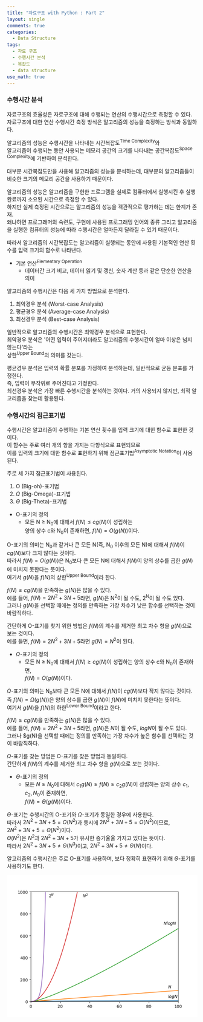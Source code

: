 ```yaml
---
title: "자료구조 with Python : Part 2"
layout: single
comments: true
categories:
  - Data Structure
tags:
  - 자료 구조
  - 수행시간 분석
  - 복잡도
  - data structure
use_math: true
---
```


### 수행시간 분석

자료구조의 효율성은 자료구조에 대해 수행되는 연산의 수행시간으로 측정할 수 있다.  
자료구조에 대한 연산 수행시간 측정 방식은 알고리즘의 성능을 측정하는 방식과 동일하다.  

알고리즘의 성능은 수행시간을 나타내는 시간복잡도<sup>Time Complexity</sup>와  
알고리즘이 수행되는 동안 사용되는 메모리 공간의 크기를 나타내는 공간복잡도<sup>Space Complexity</sup>에 기반하여 분석한다.

대부분 시간복잡도만을 사용해 알고리즘의 성능을 분석하는데, 대부분의 알고리즘들이 비슷한 크기의 메모리 공간을 사용하기 때문이다.

알고리즘의 성능은 알고리즘을 구현한 프로그램을 실제로 컴퓨터에서 실행시킨 후 실행 완료까지 소요된 시간으로 측정할 수 있다.  
하지만 실제 측정된 시간으로는 알고리즘의 성능을 객관적으로 평가하는 데는 한계가 존재.  
왜냐하면 프로그래머의 숙련도, 구현에 사용된 프로그래밍 언어의 종류 그리고 알고리즘을 실행한 컴퓨터의 성능에 따라 수행시간은 얼마든지 달라질 수 있기 때문이다.

따라서 알고리즘의 시간복잡도는 알고리즘이 실행되는 동안에 사용된 기본적인 연산 횟수를 입력 크기의 함수로 나타낸다.

* 기본 연산<sup>Elementary Operation</sup>
  - 데이터간 크기 비교, 데이터 읽기 및 갱신, 숫자 계산 등과 같은 단순한 연산을 의미

알고리즘의 수행시간은 다음 세 가지 방법으로 분석한다.

1. 최악경우 분석 (Worst-case Analysis)
2. 평균경우 분석 (Average-case Analysis)
3. 최선경우 분석 (Best-case Analysis)

일반적으로 알고리즘의 수행시간은 최악경우 분석으로 표현한다.  
최악경우 분석은 '어떤 입력이 주어지더라도 알고리즘의 수행시간이 얼마 이상은 넘지 않는다'라는  
상한<sup>Upper Bound</sup>의 의미를 갖는다.  

평균경우 분석은 입력의 확률 분포를 가정하여 분석하는데, 일반적으로 균등 분포를 가정한다.  
즉, 입력이 무작위로 주어진다고 가정한다.  
최선경우 분석은 가장 빠른 수행시간을 분석하는 것이다. 거의 사용되지 않지만, 최적 알고리즘을 찾는데 활용된다.


### 수행시간의 점근표기법

수행시간은 알고리즘이 수행하는 기본 연산 횟수를 입력 크기에 대힌 함수로 표현한 것이다.  
이 함수는 주로 여러 개의 항을 가지는 다항식으로 표현되므로  
이를 입력의 크기에 대한 함수로 표현하기 위해 점근표기법<sup>Asymptotic Notation</sup>이 사용된다.

주로 세 가지 점근표기법이 사용된다.

1. O (Big-oh)-표기법
2. $\Omega$ (Big-Omega)-표기법
3. $\Theta$ (Big-Theta)-표기법

* O-표기의 정의
  * 모든 N $\ge$ N<sub>0</sub>에 대해서 $f(N) \le cg(N)$이 성립하는  
    양의 상수 c와 N<sub>0</sub>이 존재하면, $f(N) = O(g(N))$이다.

O-표기의 의미는 N<sub>0</sub>과 같거나 큰 모든 N(즉, N<sub>0</sub> 이후의 모든 N)에 대해서
$f(N)$이 $cg(N)$보다 크지 않다는 것이다.  
따라서 $f(N) = O(g(N))$은 N<sub>0</sub>보다 큰 모든 N에 대해서 $f(N)$이 양의 상수를 곱한 $g(N)$에 미치지 못한다는 뜻이다.  
여기서 $g(N)$을 $f(N)$의 상한<sup>Upper Bound</sup>이라 한다.  

$f(N) \le cg(N)$을 만족하는 $g(N)$은 많을 수 있다.  
예를 들어, $f(N) = 2N^2 + 3N + 5$라면, $g(N)$은 N<sup>2</sup>이 될 수도, 2<sup>N</sup>이 될 수도 있다.  
그러나 $g(N)$을 선택할 때에는 정의를 만족하는 가장 차수가 낮은 함수를 선택하는 것이 바람직하다.  

간단하게 O-표기를 찾기 위한 방법은 $f(N)$의 계수를 제거한 최고 차수 항을 $g(N)$으로 보는 것이다.  
예를 들면, $f(N) = 2N^2 + 3N + 5$라면 $g(N) = N^2$이 된다.  


* $\Omega$-표기의 정의
  * 모든 N $\ge$ N<sub>0</sub>에 대해서 $f(N) \ge cg(N)$이 성립하는 양의 상수 c와 N<sub>0</sub>이 존재하면,  
  $f(N) = O(g(N))$이다.

$\Omega$-표기의 의미는 N<sub>0</sub>보다 큰 모든 N에 대해서 $f(N)$이 $cg(N)$보다 작지 않다는 것이다.  
즉 $f(N) = \Omega(g(N))$은 양의 상수를 곱한 $g(N)$이 $f(N)$에 미치지 못한다는 뜻이다.  
여기서 $g(N)$을 $f(N)$의 하한<sup>Lower Bound</sup>이라고 한다.

$f(N) \ge cg(N)$을 만족하는 $g(N)$은 많을 수 있다.  
예를 들어, $f(N) = 2N^2 + 3N + 5$라면, $g(N)$은 $N$이 될 수도, $logN$이 될 수도 있다.  
그러나 $g(N)을 선택할 때에는 정의를 만족하는 가장 차수가 높은 함수를 선택하는 것이 바람직하다.  

$\Omega$-표기를 찾는 방법은 O-표기를 찾은 방법과 동일하다.  
간단하게 $f(N)$의 계수를 제거한 최고 차수 항을 $g(N)$으로 보는 것이다.


* $\Theta$-표기의 정의
  * 모든 $N \ge N_{0}$에 대해서 $c_{1}g(N) \ge f(N) \ge c_{2}g(N)$이 성립하는 양의 상수 $c_{1}, c_{2}, N_{0}$이 존재하면,  
    $f(N) = \Theta(g(N))$이다.

$\Theta$-표기는 수행시간의 O-표기와 $\Omega$-표기가 동일한 경우에 사용한다.  
따라서 $2N^2 + 3N + 5 = O(N^2)$과 동시에 $2N^2 + 3N + 5 = \Omega(N^2)$이므로,  
$2N^2 + 3N + 5 = \Theta(N^2)$이다.  
$\Theta(N^2)$은 $N^2$과 $2N^2 + 3N + 5$가 유사한 증가율울 가지고 있다는 뜻이다.  
따라서 $2N^2 + 3N + 5 \not= \Theta(N^3)$이고, $2N^2 + 3N + 5 \not= \Theta(N)$이다.  


알고리즘의 수행시간은 주로 O-표기를 사용하며, 보다 정확히 표현하기 위해 $\Theta$-표기를 사용하기도 한다.

![함수의 증가율 비교](https://raw.githubusercontent.com/anywhere133/anywhere133.github.io/master/_posts/picture/Figure_1.png)
